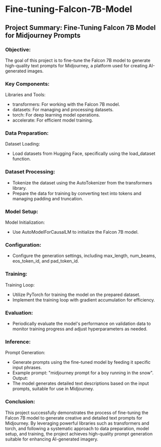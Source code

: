 # Fine-tuning-Falcon-7B-Model

## Project Summary: Fine-Tuning Falcon 7B Model for Midjourney Prompts
### Objective:
The goal of this project is to fine-tune the Falcon 7B model to generate high-quality text prompts for Midjourney, a platform used for creating AI-generated images.

### Key Components:

Libraries and Tools:

- transformers: For working with the Falcon 7B model.
- datasets: For managing and processing datasets.
- torch: For deep learning model operations.
- accelerate: For efficient model training.
  
### Data Preparation:

Dataset Loading:
- Load datasets from Hugging Face, specifically using the load_dataset function.
  
### Dataset Processing:
- Tokenize the dataset using the AutoTokenizer from the transformers library.
- Prepare the data for training by converting text into tokens and managing padding and truncation.
  
### Model Setup:

Model Initialization:
- Use AutoModelForCausalLM to initialize the Falcon 7B model.
  
### Configuration:
- Configure the generation settings, including max_length, num_beams, eos_token_id, and pad_token_id.
  
### Training:
Training Loop:
- Utilize PyTorch for training the model on the prepared dataset.
- Implement the training loop with gradient accumulation for efficiency.
  
### Evaluation:
- Periodically evaluate the model's performance on validation data to monitor training progress and adjust hyperparameters as needed.
  
### Inference:

Prompt Generation:
- Generate prompts using the fine-tuned model by feeding it specific input phrases.
- Example prompt: "midjourney prompt for a boy running in the snow".
Output:
- The model generates detailed text descriptions based on the input prompts, suitable for use in Midjourney.
  
### Conclusion:
This project successfully demonstrates the process of fine-tuning the Falcon 7B model to generate creative and detailed text prompts for Midjourney. By leveraging powerful libraries such as transformers and torch, and following a systematic approach to data preparation, model setup, and training, the project achieves high-quality prompt generation suitable for enhancing AI-generated imagery. ​​

